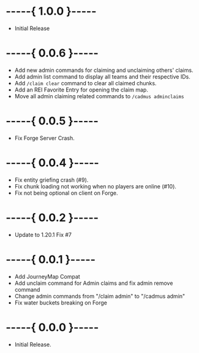 # -----{ 1.0.0 }-----
- Initial Release

# -----{ 0.0.6 }-----
- Add new admin commands for claiming and unclaiming others' claims.
- Add admin list command to display all teams and their respective IDs.
- Add `/claim clear` command to clear all claimed chunks.
- Add an REI Favorite Entry for opening the claim map.
- Move all admin claiming related commands to `/cadmus adminclaims`

# -----{ 0.0.5 }-----
- Fix Forge Server Crash.

# -----{ 0.0.4 }-----

- Fix entity griefing crash (#9).
- Fix chunk loading not working when no players are online (#10).
- Fix not being optional on client on Forge.

# -----{ 0.0.2 }-----
- Update to 1.20.1 Fix #7

# -----{ 0.0.1 }-----
- Add JourneyMap Compat
- Add unclaim command for Admin claims and fix admin remove command
- Change admin commands from "/claim admin" to "/cadmus admin"
- Fix water buckets breaking on Forge

# -----{ 0.0.0 }-----
- Initial Release.
